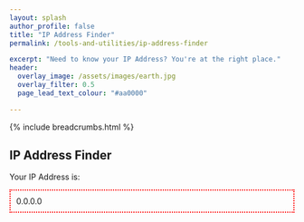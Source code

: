 ```yaml
---
layout: splash 
author_profile: false 
title: "IP Address Finder"
permalink: /tools-and-utilities/ip-address-finder

excerpt: "Need to know your IP Address? You're at the right place."
header:
  overlay_image: /assets/images/earth.jpg
  overlay_filter: 0.5 
  page_lead_text_colour: "#aa0000"

---
```


{% include breadcrumbs.html %}

## IP Address Finder

Your IP Address is: 
<div id="ip-address-result" style="border:2px dotted red;padding:10px;">
    0.0.0.0
</div>
